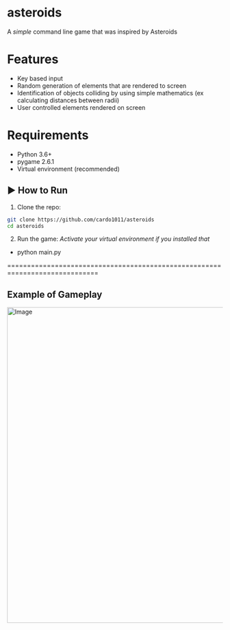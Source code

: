 # asteroids

A _simple_ command line game that was inspired by Asteroids

# Features

- Key based input
- Random generation of elements that are rendered to screen
- Identification of objects colliding by using simple mathematics (ex calculating distances between radii)
- User controlled elements rendered on screen

# Requirements

- Python 3.6+
- pygame 2.6.1
- Virtual environment (recommended)

## ▶️ How to Run

1. Clone the repo:

```bash
git clone https://github.com/cardo1011/asteroids
cd asteroids

```

2. Run the game:
   _Activate your virtual environment if you installed that_

- python main.py

=============================================================================

## Example of Gameplay

<img width="1282" height="736" alt="Image" src="https://github.com/user-attachments/assets/ee728137-56bc-4a62-b7db-93a524caf12b" />
